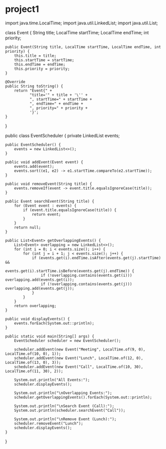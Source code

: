 # project1

import java.time.LocalTime;
import java.util.LinkedList;
import java.util.List;

class Event {
    String title;
    LocalTime startTime;
    LocalTime endTime;
    int priority;

    public Event(String title, LocalTime startTime, LocalTime endTime, int priority) {
        this.title = title;
        this.startTime = startTime;
        this.endTime = endTime;
        this.priority = priority;
    }

    @Override
    public String toString() {
        return "Event{" +
               "title='" + title + '\'' +
               ", startTime=" + startTime +
               ", endTime=" + endTime +
               ", priority=" + priority +
               '}';
    }
}

public class EventScheduler {
    private LinkedList<Event> events;

    public EventScheduler() {
        events = new LinkedList<>();
    }

    public void addEvent(Event event) {
        events.add(event);
        events.sort((e1, e2) -> e1.startTime.compareTo(e2.startTime));
    }

    public void removeEvent(String title) {
        events.removeIf(event -> event.title.equalsIgnoreCase(title));
    }

    public Event searchEvent(String title) {
        for (Event event : events) {
            if (event.title.equalsIgnoreCase(title)) {
                return event;
            }
        }
        return null;
    }

    public List<Event> getOverlappingEvents() {
        List<Event> overlapping = new LinkedList<>();
        for (int i = 0; i < events.size(); i++) {
            for (int j = i + 1; j < events.size(); j++) {
                if (events.get(i).endTime.isAfter(events.get(j).startTime) &&
                    events.get(i).startTime.isBefore(events.get(j).endTime)) {
                    if (!overlapping.contains(events.get(i))) overlapping.add(events.get(i));
                    if (!overlapping.contains(events.get(j))) overlapping.add(events.get(j));
                }
            }
        }
        return overlapping;
    }

    public void displayEvents() {
        events.forEach(System.out::println);
    }

    public static void main(String[] args) {
        EventScheduler scheduler = new EventScheduler();

        scheduler.addEvent(new Event("Meeting", LocalTime.of(9, 0), LocalTime.of(10, 0), 1));
        scheduler.addEvent(new Event("Lunch", LocalTime.of(12, 0), LocalTime.of(13, 0), 3));
        scheduler.addEvent(new Event("Call", LocalTime.of(10, 30), LocalTime.of(11, 30), 2));

        System.out.println("All Events:");
        scheduler.displayEvents();

        System.out.println("\nOverlapping Events:");
        scheduler.getOverlappingEvents().forEach(System.out::println);

        System.out.println("\nSearch Event (Call):");
        System.out.println(scheduler.searchEvent("Call"));

        System.out.println("\nRemove Event (Lunch):");
        scheduler.removeEvent("Lunch");
        scheduler.displayEvents();
    }
}
